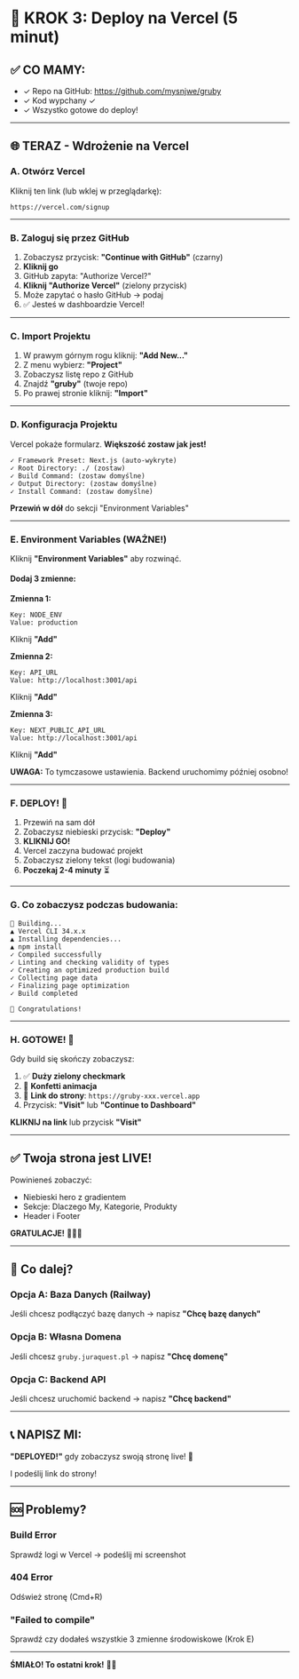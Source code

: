 # 🚀 KROK 3: Deploy na Vercel (5 minut)

## ✅ CO MAMY:
- ✓ Repo na GitHub: https://github.com/mysnjwe/gruby
- ✓ Kod wypchany ✓
- ✓ Wszystko gotowe do deploy!

---

## 🌐 TERAZ - Wdrożenie na Vercel

### A. Otwórz Vercel

Kliknij ten link (lub wklej w przeglądarkę):
```
https://vercel.com/signup
```

---

### B. Zaloguj się przez GitHub

1. Zobaczysz przycisk: **"Continue with GitHub"** (czarny)
2. **Kliknij go**
3. GitHub zapyta: "Authorize Vercel?"
4. **Kliknij "Authorize Vercel"** (zielony przycisk)
5. Może zapytać o hasło GitHub → podaj
6. ✅ Jesteś w dashboardzie Vercel!

---

### C. Import Projektu

1. W prawym górnym rogu kliknij: **"Add New..."**
2. Z menu wybierz: **"Project"**
3. Zobaczysz listę repo z GitHub
4. Znajdź **"gruby"** (twoje repo)
5. Po prawej stronie kliknij: **"Import"**

---

### D. Konfiguracja Projektu

Vercel pokaże formularz. **Większość zostaw jak jest!**

```
✓ Framework Preset: Next.js (auto-wykryte)
✓ Root Directory: ./ (zostaw)
✓ Build Command: (zostaw domyślne)
✓ Output Directory: (zostaw domyślne)
✓ Install Command: (zostaw domyślne)
```

**Przewiń w dół** do sekcji "Environment Variables"

---

### E. Environment Variables (WAŻNE!)

Kliknij **"Environment Variables"** aby rozwinąć.

#### Dodaj 3 zmienne:

**Zmienna 1:**
```
Key: NODE_ENV
Value: production
```
Kliknij **"Add"**

**Zmienna 2:**
```
Key: API_URL
Value: http://localhost:3001/api
```
Kliknij **"Add"**

**Zmienna 3:**
```
Key: NEXT_PUBLIC_API_URL
Value: http://localhost:3001/api
```
Kliknij **"Add"**

**UWAGA:** To tymczasowe ustawienia. Backend uruchomimy później osobno!

---

### F. DEPLOY! 🚀

1. Przewiń na sam dół
2. Zobaczysz niebieski przycisk: **"Deploy"**
3. **KLIKNIJ GO!**
4. Vercel zaczyna budować projekt
5. Zobaczysz zielony tekst (logi budowania)
6. **Poczekaj 2-4 minuty** ⏳

---

### G. Co zobaczysz podczas budowania:

```
🔨 Building...
▲ Vercel CLI 34.x.x
▲ Installing dependencies...
▲ npm install
✓ Compiled successfully
✓ Linting and checking validity of types
✓ Creating an optimized production build
✓ Collecting page data
✓ Finalizing page optimization
✓ Build completed

🎊 Congratulations!
```

---

### H. GOTOWE! 🎉

Gdy build się skończy zobaczysz:

1. ✅ **Duży zielony checkmark**
2. 🎊 **Konfetti animacja**
3. 🔗 **Link do strony**: `https://gruby-xxx.vercel.app`
4. Przycisk: **"Visit"** lub **"Continue to Dashboard"**

**KLIKNIJ na link** lub przycisk **"Visit"**

---

## ✅ Twoja strona jest LIVE!

Powinieneś zobaczyć:
- Niebieski hero z gradientem
- Sekcje: Dlaczego My, Kategorie, Produkty
- Header i Footer

**GRATULACJE!** 🎉🎉🎉

---

## 🔗 Co dalej?

### Opcja A: Baza Danych (Railway)
Jeśli chcesz podłączyć bazę danych → napisz **"Chcę bazę danych"**

### Opcja B: Własna Domena
Jeśli chcesz `gruby.juraquest.pl` → napisz **"Chcę domenę"**

### Opcja C: Backend API
Jeśli chcesz uruchomić backend → napisz **"Chcę backend"**

---

## 📞 NAPISZ MI:

**"DEPLOYED!"** gdy zobaczysz swoją stronę live! 🚀

I podeślij link do strony!

---

## 🆘 Problemy?

### Build Error
Sprawdź logi w Vercel → podeślij mi screenshot

### 404 Error
Odśwież stronę (Cmd+R)

### "Failed to compile"
Sprawdź czy dodałeś wszystkie 3 zmienne środowiskowe (Krok E)

---

**ŚMIAŁO! To ostatni krok!** 💪🎯
